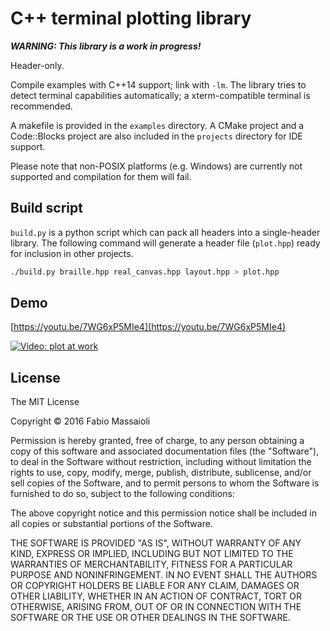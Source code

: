 # C++ terminal plotting library

***WARNING: This library is a work in progress!***

Header-only.

Compile examples with C++14 support; link with `-lm`. The library tries to
detect terminal capabilities automatically; a xterm-compatible terminal
is recommended.

A makefile is provided in the `examples` directory. A CMake project and
a Code::Blocks project are also included in the `projects` directory
for IDE support.

Please note that non-POSIX platforms (e.g. Windows) are currently not
supported and compilation for them will fail.

## Build script

`build.py` is a python script which can pack all headers into a
single-header library. The following command will generate a
header file (`plot.hpp`) ready for inclusion in other projects.

```sh
./build.py braille.hpp real_canvas.hpp layout.hpp > plot.hpp
```

## Demo

[https://youtu.be/7WG6xP5MIe4](https://youtu.be/7WG6xP5MIe4)

[![Video: plot at work](https://img.youtube.com/vi/7WG6xP5MIe4/0.jpg)](https://www.youtube.com/watch?v=7WG6xP5MIe4)

## License

The MIT License

Copyright &copy; 2016 Fabio Massaioli

Permission is hereby granted, free of charge, to any person obtaining a copy
of this software and associated documentation files (the "Software"), to deal
in the Software without restriction, including without limitation the rights
to use, copy, modify, merge, publish, distribute, sublicense, and/or sell
copies of the Software, and to permit persons to whom the Software is
furnished to do so, subject to the following conditions:

The above copyright notice and this permission notice shall be included in all
copies or substantial portions of the Software.

THE SOFTWARE IS PROVIDED "AS IS", WITHOUT WARRANTY OF ANY KIND, EXPRESS OR
IMPLIED, INCLUDING BUT NOT LIMITED TO THE WARRANTIES OF MERCHANTABILITY,
FITNESS FOR A PARTICULAR PURPOSE AND NONINFRINGEMENT. IN NO EVENT SHALL THE
AUTHORS OR COPYRIGHT HOLDERS BE LIABLE FOR ANY CLAIM, DAMAGES OR OTHER
LIABILITY, WHETHER IN AN ACTION OF CONTRACT, TORT OR OTHERWISE, ARISING FROM,
OUT OF OR IN CONNECTION WITH THE SOFTWARE OR THE USE OR OTHER DEALINGS IN THE
SOFTWARE.
